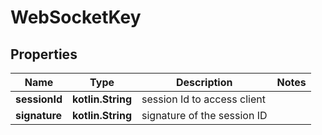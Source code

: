 
# WebSocketKey

## Properties
Name | Type | Description | Notes
------------ | ------------- | ------------- | -------------
**sessionId** | **kotlin.String** | session Id to access client | 
**signature** | **kotlin.String** | signature of the session ID | 



